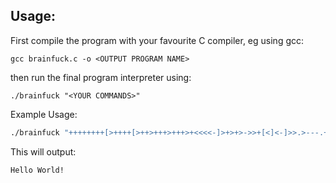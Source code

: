## Usage:
First compile the program with your favourite C compiler,
eg using gcc:
```shell
gcc brainfuck.c -o <OUTPUT PROGRAM NAME>
```
then run the final program interpreter using:
```shell
./brainfuck "<YOUR COMMANDS>"
```

Example Usage:
```bash
./brainfuck "++++++++[>++++[>++>+++>+++>+<<<<-]>+>+>->>+[<]<-]>>.>---.+++++++..+++.>>.<-.<.+++.------.--------.>>+.>++."
```
This will output:
```
Hello World!
```

